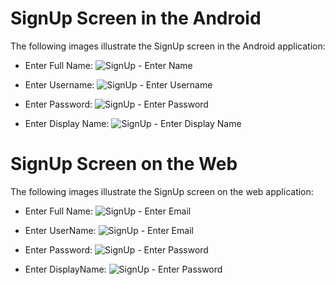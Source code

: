 # SignUp Screen in the Android

The following images illustrate the SignUp screen in the Android application:

- Enter Full Name:
  ![SignUp - Enter Name](../images/signUpAnroidName.png)

- Enter Username:
  ![SignUp - Enter Username](../images/signUpAndroidUsername.png)

- Enter Password:
  ![SignUp - Enter Password](../images/signUpAndroidPassword.png)

- Enter Display Name:
  ![SignUp - Enter Display Name](../images/signUpAndroidDisplayName.png)

# SignUp Screen on the Web

The following images illustrate the SignUp screen on the web application:

- Enter Full Name:
  ![SignUp - Enter Email](../images/signUpWebName.png)

- Enter UserName:
  ![SignUp - Enter Email](../images/signUpWebEmail.png)

- Enter Password:
  ![SignUp - Enter Password](../images/signUpWebPassword.png)

- Enter DisplayName:
 ![SignUp - Enter Password](../images/signUpWebDisplayName.png)
